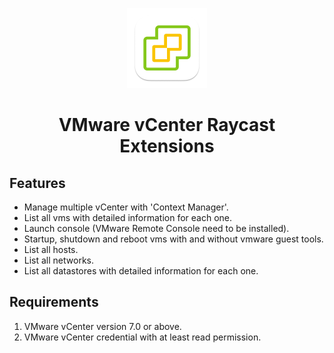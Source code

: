 <p align="center">
    <img src="assets/command-icon.png" height="128px">
    <h1 align="center">VMware vCenter Raycast Extensions</h1>
</p>

## Features

- Manage multiple vCenter with 'Context Manager'.
- List all vms with detailed information for each one.
- Launch console (VMware Remote Console need to be installed).
- Startup, shutdown and reboot vms with and without vmware guest tools.
- List all hosts.
- List all networks.
- List all datastores with detailed information for each one.

## Requirements

1. VMware vCenter version 7.0 or above.
2. VMware vCenter credential with at least read permission.
